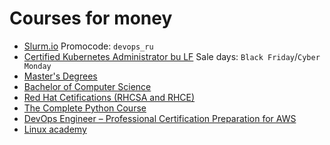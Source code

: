 # Courses for money

- [Slurm.io](https://slurm.io/) Promocode: `devops_ru`
- [Certified Kubernetes Administrator bu LF](https://training.linuxfoundation.org/certification/certified-kubernetes-administrator-cka/) Sale days: `Black Friday`/`Cyber Monday`
- [Master's Degrees](https://www.edx.org/masters?utm_source=sailthru&utm_medium=email&utm_campaign=masters_launch)
- [Bachelor of Computer Science](https://www.coursera.org/degrees/bachelor-of-science-computer-science-london)
- [Red Hat Cetifications (RHCSA and RHCE)](https://www.udemy.com/red-hat-cetifications-rhcsa-rhce-combined-exam-prep/learn/lecture/12246906?start=0#overview)
- [The Complete Python Course](https://www.udemy.com/the-complete-python-course/learn/lecture/9334088?start=0#overview)
- [DevOps Engineer – Professional Certification Preparation for AWS](https://cloudacademy.com/learning-paths/devops-engineer-professional-certification-preparation-for-aws-2019-427/)
- [Linux academy](https://linuxacademy.com/)
